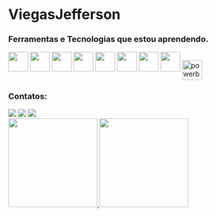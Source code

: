 # ViegasJefferson

### Ferramentas e Tecnologias que estou aprendendo.

<img src="https://cdn.jsdelivr.net/gh/devicons/devicon/icons/git/git-original.svg" width="40" height="40"/>   <img src="https://cdn.jsdelivr.net/gh/devicons/devicon/icons/jupyter/jupyter-original-wordmark.svg" width="40" height="40"/>  <img src="https://cdn.jsdelivr.net/gh/devicons/devicon/icons/python/python-original.svg" width="40" height="40"/>  <img src="https://cdn.jsdelivr.net/gh/devicons/devicon/icons/mysql/mysql-plain-wordmark.svg"  width="40" height="40"/>  <img src="https://cdn.jsdelivr.net/gh/devicons/devicon/icons/postgresql/postgresql-original-wordmark.svg" width="40" height="40"/>  <img src="https://cdn.jsdelivr.net/gh/devicons/devicon/icons/javascript/javascript-original.svg" width="40" height="40"/>  <img src="https://cdn.jsdelivr.net/gh/devicons/devicon/icons/css3/css3-original.svg" width="40" height="40"/> <img src="https://cdn.jsdelivr.net/gh/devicons/devicon/icons/html5/html5-original.svg" width="40" height="40"/> <img align="center" alt="powerbi" height="40" width="40" src="https://github.com/microsoft/PowerBI-Icons/blob/main/SVG/PowerBI.svg">


### Contatos:

<div>
<a href = "mailto:jefferson_viegas@yahoo.com"><img src="https://img.shields.io/badge/Yahoo-D14836?style=for-the-badge&logo=yahoo&logoColor=white" target="_blank"></a>
<a href="https://www.linkedin.com/in/jefferson-viegas" target="_blank"><img src="https://img.shields.io/badge/-LinkedIn-%230077B5?style=for-the-badge&logo=linkedin&logoColor=white" target="_blank"></a> <a href="https://instagram.com/jefferson_viegas" target="_blank"><img src="https://img.shields.io/badge/-Instagram-%23E4405F?style=for-the-badge&logo=instagram&logoColor=white" target="_blank"></a>   
</div>

<div>
<a href="https://github.com/ViegasJefferson">
<img height="180em" src="https://github-readme-stats.vercel.app/api/top-langs/?username=ViegasJefferson&layout=compact&langs_count=7&theme=dracula"/>
<img height="180em" src="https://github-readme-stats.vercel.app/api?username=ViegasJefferson&show_icons=true&theme=dracula&include_all_commits=true&count_private=true"/>
</div>
